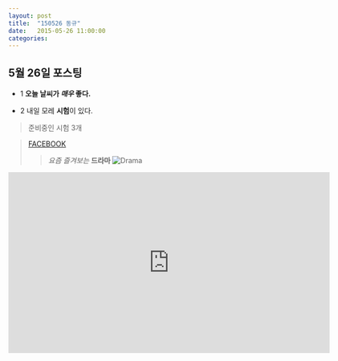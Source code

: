 ```yaml
---
layout: post
title:  "150526 동규"
date:   2015-05-26 11:00:00
categories: 
---
```


## 5월 26일 포스팅

* 1 **오늘 날씨가 *매우* 좋다.**

- 2 내일 모레 **시험**이 있다.

> 준비중인 시험 3개

>[FACEBOOK](https://www.facebook.com)
>
>> *요즘 즐겨보는* **드라마**
>![Drama](http://mimgnews2.naver.net/image/079/2015/05/15/20150515105838626139_99_20150515105304.jpg?type=w540)

<embed src="http://www.youtube.com/embed/IbxXb5OfhXw" frameborder="0" width="640" height="360" allowfullscreen>